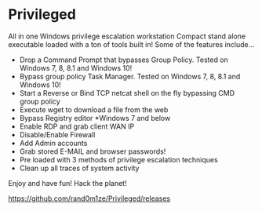 # Privileged
All in one Windows privilege escalation workstation
Compact stand alone executable loaded with a ton of tools built in!
Some of the features include...

- Drop a Command Prompt that bypasses Group Policy. Tested on Windows 7, 8, 8.1 and Windows 10!
- Bypass group policy Task Manager. Tested on Windows 7, 8, 8.1 and Windows 10!
- Start a Reverse or Bind TCP netcat shell on the fly bypassing CMD group policy
- Execute wget to download a file from the web
- Bypass Registry editor *Windows 7 and below
- Enable RDP and grab client WAN IP 
- Disable/Enable Firewall
- Add Admin accounts
- Grab stored E-MAIL and browser passwords!
- Pre loaded with 3 methods of privilege escalation techniques
- Clean up all traces of system activity


Enjoy and have fun!
Hack the planet!


https://github.com/rand0m1ze/Privileged/releases
